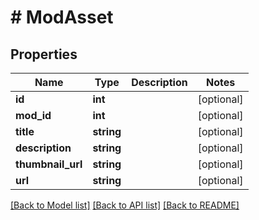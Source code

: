# # ModAsset

## Properties

Name | Type | Description | Notes
------------ | ------------- | ------------- | -------------
**id** | **int** |  | [optional]
**mod_id** | **int** |  | [optional]
**title** | **string** |  | [optional]
**description** | **string** |  | [optional]
**thumbnail_url** | **string** |  | [optional]
**url** | **string** |  | [optional]

[[Back to Model list]](../../README.md#models) [[Back to API list]](../../README.md#endpoints) [[Back to README]](../../README.md)
